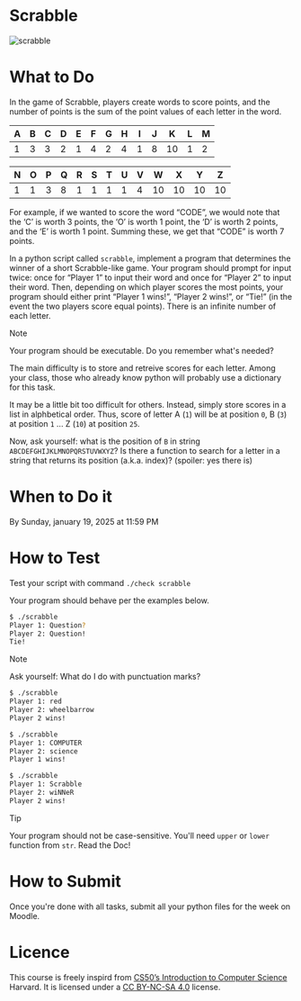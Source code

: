 # Scrabble

![scrabble](https://upload.wikimedia.org/wikipedia/commons/9/99/Scrabble.jpg)

# What to Do
In the game of Scrabble, players create words to score points, and the number of points is the sum of the point values of each letter in the word.

| A | B | C | D | E | F | G | H | I | J | K  | L | M |
| - | - | - | - | - | - | - | - | - | - | -- | - | - |
| 1 | 3 | 3 | 2 | 1 | 4 | 2 | 4 | 1 | 8 | 10 | 1 | 2 |

| N | O | P | Q | R | S | T | U | V | W  | X  | Y  | Z  |
| - | - | - | - | - | - | - | - | - | -- | -- | -- | -- |
| 1 | 1 | 3 | 8 | 1 | 1 | 1 | 1 | 4 | 10 | 10 | 10 | 10 |

For example, if we wanted to score the word “CODE”, we would note that the ‘C’ is worth 3 points, the ‘O’ is worth 1 point, the ‘D’ is worth 2 points, and the ‘E’ is worth 1 point. Summing these, we get that “CODE” is worth 7 points.

In a python script called `scrabble`, implement a program that determines the winner of a short Scrabble-like game. Your program should prompt for input twice: once for “Player 1” to input their word and once for “Player 2” to input their word. Then, depending on which player scores the most points, your program should either print “Player 1 wins!”, “Player 2 wins!”, or “Tie!” (in the event the two players score equal points). There is an infinite number of each letter.

> [!Note]
> Your program should be executable. Do you remember what's needed?

The main difficulty is to store and retreive scores for each letter. 
Among your class, those who already know python will probably use a dictionary for this task.

It may be a little bit too difficult for others. 
Instead, simply store scores in a list in alphbetical order.
Thus, score of letter A (`1`) will be at position `0`, B (`3`) at position `1` ... Z (`10`) at position `25`.

Now, ask yourself: what is the position of `B` in string `ABCDEFGHIJKLMNOPQRSTUVWXYZ`? 
Is there a function to search for a letter in a string that returns its position (a.k.a. index)? (spoiler: yes there is)

# When to Do it

By Sunday, january 19, 2025 at 11:59 PM

# How to Test

Test your script with command `./check scrabble`

Your program should behave per the examples below.
```bash
$ ./scrabble
Player 1: Question?
Player 2: Question!
Tie!
```

> [!Note]
> Ask yourself: What do I do with punctuation marks?


```bash
$ ./scrabble
Player 1: red
Player 2: wheelbarrow
Player 2 wins!
```
```bash
$ ./scrabble
Player 1: COMPUTER
Player 2: science
Player 1 wins!
```
```bash
$ ./scrabble
Player 1: Scrabble
Player 2: wiNNeR
Player 2 wins!
```

> [!TIP]
> Your program should not be case-sensitive. You'll need `upper` or `lower` function from `str`. 
> Read the Doc!

# How to Submit

Once you're done with all tasks, submit all your python files for the week on Moodle.

# Licence

This course is freely inspird from [CS50’s Introduction to Computer Science](https://cs50.harvard.edu/x/2025/) Harvard. It is licensed under a [CC BY-NC-SA 4.0](https://creativecommons.org/licenses/by-nc-sa/4.0/) license. 
